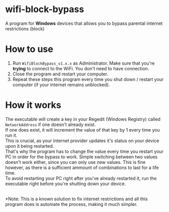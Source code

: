 # wifi-block-bypass
A program for **Windows** devices that allows you to bypass parental internet restrictions (block)

# How to use
1. Run `WifiBlockBypass_v1.x.x` as Administrator. Make sure that you're **trying** to connect to the WiFi. You don't need to have connection.
2. Close the program and restart your computer.
3. Repeat these steps this program every time you shut down / restart your computer (if your internet remains unblocked).

# How it works
The executable will create a key in your Regedit (Windows Registry) called `NetworkAddress` if one doesn't already exist.<br />
If one does exist, it will increment the value of that key by 1 every time you run it.<br />
This is crucial, as your internet provider updates it's status on your device upon it being restarted.<br />
That's why the program has to change the value every time you restart your PC in order for the bypass to work. Simple switching between two values doesn't work either, since you can only use new values. This is fine however, as there is a sufficient ammount of combinations to last for a life time.<br />
To avoid restarting your PC right after you've already restarted it, run the executable right before you're shutting down your device.<br /><br />

*Note: This is a known solution to fix internet restrictions and all this program does is automate the process, making it much simpler.
